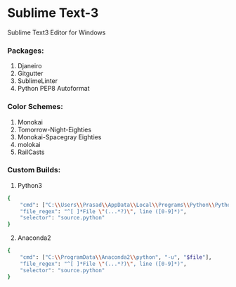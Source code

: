 # Sublime Text-3
Sublime Text3 Editor for Windows

### Packages:
1. Djaneiro
2. Gitgutter
3. SublimeLinter
4. Python PEP8 Autoformat


### Color Schemes:
1. Monokai
2. Tomorrow-Night-Eighties
3. Monokai-Spacegray Eighties
4. molokai
5. RailCasts


### Custom Builds:
1. Python3
```bash
{
    "cmd": ["C:\\Users\\Prasad\\AppData\\Local\\Programs\\Python\\Python36-32\\python", "-u", "$file"],
    "file_regex": "^[ ]*File \"(...*?)\", line ([0-9]*)",
    "selector": "source.python"
}
```

2. Anaconda2
```bash
{
    "cmd": ["C:\\ProgramData\\Anaconda2\\python", "-u", "$file"],
    "file_regex": "^[ ]*File \"(...*?)\", line ([0-9]*)",
    "selector": "source.python"
}
```

